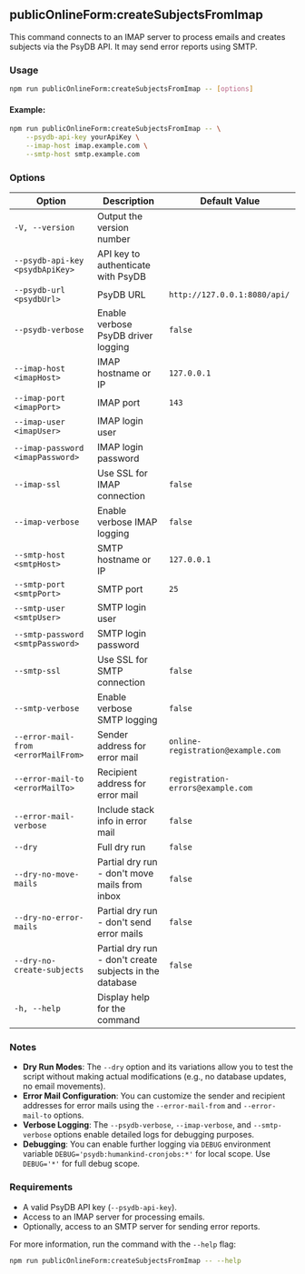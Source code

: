 ## publicOnlineForm:createSubjectsFromImap

This command connects to an IMAP server to process emails and creates subjects via the PsyDB API. It may send error reports using SMTP.


### Usage

```bash
npm run publicOnlineForm:createSubjectsFromImap -- [options]
```

#### Example:

```bash
npm run publicOnlineForm:createSubjectsFromImap -- \
    --psydb-api-key yourApiKey \
    --imap-host imap.example.com \
    --smtp-host smtp.example.com
```

### Options

| Option                                | Description                                                                 | Default Value                                 |
|---------------------------------------|-----------------------------------------------------------------------------|---------------------------------------------|
| `-V, --version`                       | Output the version number                                                   |                                             |
| `--psydb-api-key <psydbApiKey>`       | API key to authenticate with PsyDB                                          |                                             |
| `--psydb-url <psydbUrl>`              | PsyDB URL                                                                   | `http://127.0.0.1:8080/api/`                |
| `--psydb-verbose`                     | Enable verbose PsyDB driver logging                                         | `false`                                     |
| `--imap-host <imapHost>`              | IMAP hostname or IP                                                         | `127.0.0.1`                                 |
| `--imap-port <imapPort>`              | IMAP port                                                                   | `143`                                       |
| `--imap-user <imapUser>`              | IMAP login user                                                             |                                             |
| `--imap-password <imapPassword>`      | IMAP login password                                                         |                                             |
| `--imap-ssl`                          | Use SSL for IMAP connection                                                 | `false`                                     |
| `--imap-verbose`                      | Enable verbose IMAP logging                                                 | `false`                                     |
| `--smtp-host <smtpHost>`              | SMTP hostname or IP                                                         | `127.0.0.1`                                 |
| `--smtp-port <smtpPort>`              | SMTP port                                                                   | `25`                                        |
| `--smtp-user <smtpUser>`              | SMTP login user                                                             |                                             |
| `--smtp-password <smtpPassword>`      | SMTP login password                                                         |                                             |
| `--smtp-ssl`                          | Use SSL for SMTP connection                                                 | `false`                                     |
| `--smtp-verbose`                      | Enable verbose SMTP logging                                                 | `false`                                     |
| `--error-mail-from <errorMailFrom>`   | Sender address for error mail                                               | `online-registration@example.com`           |
| `--error-mail-to <errorMailTo>`       | Recipient address for error mail                                            | `registration-errors@example.com`           |
| `--error-mail-verbose`                | Include stack info in error mail                                            | `false`                                     |
| `--dry`                               | Full dry run                                                                | `false`                                     |
| `--dry-no-move-mails`                 | Partial dry run - don't move mails from inbox                               | `false`                                     |
| `--dry-no-error-mails`                | Partial dry run - don't send error mails                                    | `false`                                     |
| `--dry-no-create-subjects`            | Partial dry run - don't create subjects in the database                     | `false`                                     |
| `-h, --help`                          | Display help for the command                                                |                                             |

### Notes

- **Dry Run Modes**: The `--dry` option and its variations allow you to test the script without making actual modifications (e.g., no database updates, no email movements).
- **Error Mail Configuration**: You can customize the sender and recipient addresses for error mails using the `--error-mail-from` and `--error-mail-to` options.
- **Verbose Logging**: The `--psydb-verbose`, `--imap-verbose`, and `--smtp-verbose` options enable detailed logs for debugging purposes.
- **Debugging**: You can enable further logging via `DEBUG` environment variable `DEBUG='psydb:humankind-cronjobs:*'` for local scope. Use `DEBUG='*'` for full debug scope.

### Requirements

- A valid PsyDB API key (`--psydb-api-key`).
- Access to an IMAP server for processing emails.
- Optionally, access to an SMTP server for sending error reports.

For more information, run the command with the `--help` flag:

```bash
npm run publicOnlineForm:createSubjectsFromImap -- --help
```
